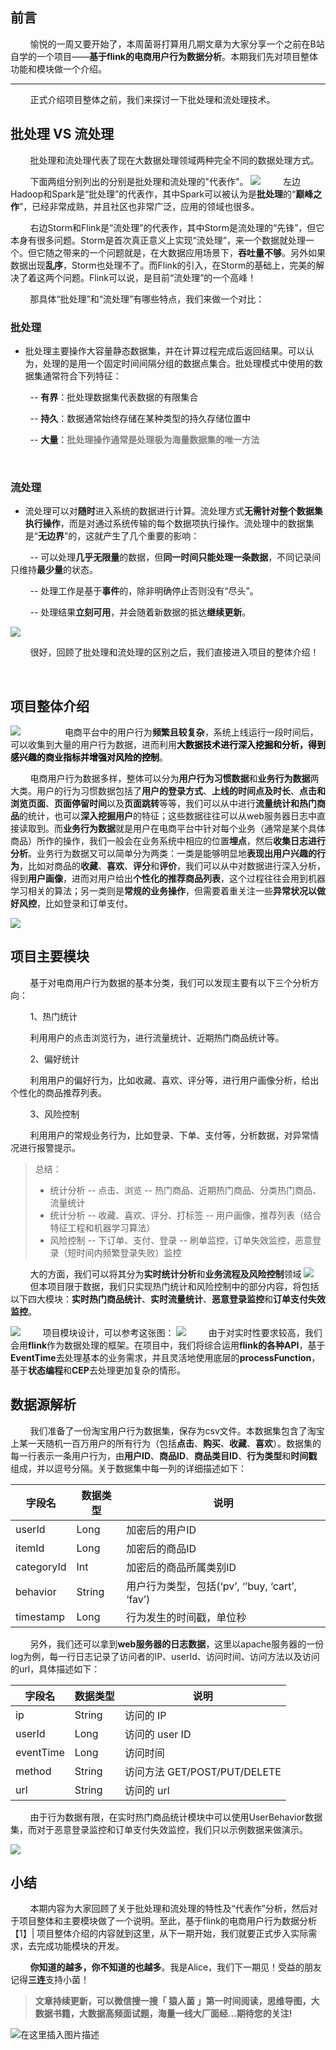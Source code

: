 ## 前言
&nbsp;&nbsp;&nbsp;&nbsp;&nbsp;&nbsp;&nbsp;&nbsp;愉悦的一周又要开始了，本周菌哥打算用几期文章为大家分享一个之前在B站自学的一个项目——**基于flink的电商用户行为数据分析**。本期我们先对项目整体功能和模块做一个介绍。


***
&nbsp;&nbsp;&nbsp;&nbsp;&nbsp;&nbsp;&nbsp;&nbsp;正式介绍项目整体之前，我们来探讨一下批处理和流处理技术。

## 批处理 VS 流处理
&nbsp;&nbsp;&nbsp;&nbsp;&nbsp;&nbsp;&nbsp;&nbsp;批处理和流处理代表了现在大数据处理领域两种完全不同的数据处理方式。

&nbsp;&nbsp;&nbsp;&nbsp;&nbsp;&nbsp;&nbsp;&nbsp;下面两组分别列出的分别是批处理和流处理的"代表作"。
![](https://img-blog.csdnimg.cn/2020112220281914.png?x-oss-process=image/watermark,type_ZmFuZ3poZW5naGVpdGk,shadow_10,text_aHR0cHM6Ly9ibG9nLmNzZG4ubmV0L3dlaXhpbl80NDMxODgzMA==,size_16,color_FFFFFF,t_70#pic_center)
&nbsp;&nbsp;&nbsp;&nbsp;&nbsp;&nbsp;&nbsp;&nbsp;左边Hadoop和Spark是“批处理”的代表作，其中Spark可以被认为是**批处理**的“**巅峰之作**”，已经非常成熟，并且社区也非常广泛，应用的领域也很多。

&nbsp;&nbsp;&nbsp;&nbsp;&nbsp;&nbsp;&nbsp;&nbsp;右边Storm和Flink是“流处理”的代表作，其中Storm是流处理的“先锋”，但它本身有很多问题。Storm是首次真正意义上实现“流处理”，来一个数据就处理一个。但它随之带来的一个问题就是，在大数据应用场景下，**吞吐量不够**。另外如果数据出现**乱序**，Storm也处理不了。而Flink的引入，在Storm的基础上，完美的解决了着这两个问题。Flink可以说，是目前“流处理”的一个高峰！

&nbsp;&nbsp;&nbsp;&nbsp;&nbsp;&nbsp;&nbsp;&nbsp;那具体“批处理”和“流处理”有哪些特点，我们来做一个对比：


### 批处理

 - 批处理主要操作大容量静态数据集，并在计算过程完成后返回结果。可以认为，处理的是用一个固定时间间隔分组的数据点集合。批处理模式中使用的数据集通常符合下列特征：



&nbsp;&nbsp;&nbsp;&nbsp;&nbsp;&nbsp;&nbsp;&nbsp;--   **有界**：批处理数据集代表数据的有限集合

&nbsp;&nbsp;&nbsp;&nbsp;&nbsp;&nbsp;&nbsp;&nbsp;-- **持久**：数据通常始终存储在某种类型的持久存储位置中

&nbsp;&nbsp;&nbsp;&nbsp;&nbsp;&nbsp;&nbsp;&nbsp;-- **大量**：<font color='gray'>**批处理操作通常是处理极为海量数据集的唯一方法**</font>



&nbsp;&nbsp;&nbsp;&nbsp;&nbsp;&nbsp;&nbsp;&nbsp;

### 流处理

 - 流处理可以对**随时**进入系统的数据进行计算。流处理方式**无需针对整个数据集执行操作**，而是对通过系统传输的每个数据项执行操作。流处理中的数据集是“**无边界**”的，这就产生了几个重要的影响：


&nbsp;&nbsp;&nbsp;&nbsp;&nbsp;&nbsp;&nbsp;&nbsp;-- 可以处理**几乎无限量**的数据，但**同一时间只能处理一条数据**，不同记录间只维持**最少量**的状态。

&nbsp;&nbsp;&nbsp;&nbsp;&nbsp;&nbsp;&nbsp;&nbsp;-- 处理工作是基于**事件**的，除非明确停止否则没有“尽头”。

&nbsp;&nbsp;&nbsp;&nbsp;&nbsp;&nbsp;&nbsp;&nbsp;-- 处理结果**立刻可用**，并会随着新数据的抵达**继续更新**。


![](https://img-blog.csdnimg.cn/20201122210149257.png#pic_center)

&nbsp;&nbsp;&nbsp;&nbsp;&nbsp;&nbsp;&nbsp;&nbsp;很好，回顾了批处理和流处理的区别之后，我们直接进入项目的整体介绍！


&nbsp;&nbsp;&nbsp;&nbsp;&nbsp;&nbsp;&nbsp;&nbsp;
## 项目整体介绍

![](https://img-blog.csdnimg.cn/20201122184126235.png?x-oss-process=image/watermark,type_ZmFuZ3poZW5naGVpdGk,shadow_10,text_aHR0cHM6Ly9ibG9nLmNzZG4ubmV0L3dlaXhpbl80NDMxODgzMA==,size_16,color_FFFFFF,t_70#pic_center)
&nbsp;&nbsp;&nbsp;&nbsp;&nbsp;&nbsp;&nbsp;&nbsp;
&nbsp;&nbsp;&nbsp;&nbsp;&nbsp;&nbsp;&nbsp;&nbsp;电商平台中的用户行为**频繁且较复杂**，系统上线运行一段时间后，可以收集到大量的用户行为数据，进而利用<font color=' '>**大数据技术进行深入挖掘和分析，得到感兴趣的商业指标并增强对风险的控制**</font>。

&nbsp;&nbsp;&nbsp;&nbsp;&nbsp;&nbsp;&nbsp;&nbsp;电商用户行为数据多样，整体可以分为**用户行为习惯数据**和**业务行为数据**两大类。用户的行为习惯数据包括了**用户的登录方式**、**上线的时间点及时长**、**点击和浏览页面**、**页面停留时间**以及**页面跳转**等等，我们可以从中进行**流量统计和热门商品**的统计，也可以**深入挖掘用户**的特征；这些数据往往可以从web服务器日志中直接读取到。而**业务行为数据**就是用户在电商平台中针对每个业务（通常是某个具体商品）所作的操作，我们一般会在业务系统中相应的位置**埋点**，然后**收集日志进行分析**。业务行为数据又可以简单分为两类：一类是能够明显地**表现出用户兴趣的行为**，比如对商品的**收藏**、**喜欢**、**评分**和**评价**，我们可以从中对数据进行深入分析，得到**用户画像**，进而对用户给出**个性化的推荐商品列表**，这个过程往往会用到机器学习相关的算法；另一类则是**常规的业务操作**，但需要着重关注一些**异常状况以做好风控**，比如登录和订单支付。

![](https://img-blog.csdnimg.cn/20201122183400363.png?,type_ZmFuZ3poZW5naGVpdGk,shadow_10,text_aHR0cHM6Ly9ibG9nLmNzZG4ubmV0L3dlaXhpbl80NDMxODgzMA==,size_16,color_FFFFFF,t_70#pic_center)
## 项目主要模块
&nbsp;&nbsp;&nbsp;&nbsp;&nbsp;&nbsp;&nbsp;&nbsp;基于对电商用户行为数据的基本分类，我们可以发现主要有以下三个分析方向：

&nbsp;&nbsp;&nbsp;&nbsp;&nbsp;&nbsp;&nbsp;&nbsp;1、热门统计

&nbsp;&nbsp;&nbsp;&nbsp;&nbsp;&nbsp;&nbsp;&nbsp;利用用户的点击浏览行为，进行流量统计、近期热门商品统计等。

&nbsp;&nbsp;&nbsp;&nbsp;&nbsp;&nbsp;&nbsp;&nbsp;2、偏好统计

&nbsp;&nbsp;&nbsp;&nbsp;&nbsp;&nbsp;&nbsp;&nbsp;利用用户的偏好行为，比如收藏、喜欢、评分等，进行用户画像分析，给出个性化的商品推荐列表。

&nbsp;&nbsp;&nbsp;&nbsp;&nbsp;&nbsp;&nbsp;&nbsp;3、风险控制

&nbsp;&nbsp;&nbsp;&nbsp;&nbsp;&nbsp;&nbsp;&nbsp;利用用户的常规业务行为，比如登录、下单、支付等，分析数据，对异常情况进行报警提示。

> 总结：
> - 统计分析
>       -- 点击、浏览
>       -- 热门商品、近期热门商品、分类热门商品、流量统计
> - 统计分析
>       -- 收藏、喜欢、评分、打标签
>       -- 用户画像，推荐列表（结合特征工程和机器学习算法）
> - 风险控制
>       -- 下订单、支付、登录
>       -- 刷单监控，订单失效监控，恶意登录（短时间内频繁登录失败）监控

&nbsp;&nbsp;&nbsp;&nbsp;&nbsp;&nbsp;&nbsp;&nbsp;大的方面，我们可以将其分为**实时统计分析**和**业务流程及风险控制**领域
![](https://img-blog.csdnimg.cn/20201122185335960.png?x-oss-process=image/watermark,type_ZmFuZ3poZW5naGVpdGk,shadow_10,text_aHR0cHM6Ly9ibG9nLmNzZG4ubmV0L3dlaXhpbl80NDMxODgzMA==,size_16,color_FFFFFF,t_70#pic_center)
&nbsp;&nbsp;&nbsp;&nbsp;&nbsp;&nbsp;&nbsp;&nbsp;但本项目限于数据，我们只实现热门统计和风险控制中的部分内容，将包括以下四大模块：**实时热门商品统计**、**实时流量统计**、**恶意登录监控**和**订单支付失效监控**。

![](https://img-blog.csdnimg.cn/20201122185549389.png?,type_ZmFuZ3poZW5naGVpdGk,shadow_10,text_aHR0cHM6Ly9ibG9nLmNzZG4ubmV0L3dlaXhpbl80NDMxODgzMA==,size_16,color_FFFFFF,t_70#pic_center)
&nbsp;&nbsp;&nbsp;&nbsp;&nbsp;&nbsp;&nbsp;&nbsp;项目模块设计，可以参考这张图：
![](https://img-blog.csdnimg.cn/20201122210429439.png?,type_ZmFuZ3poZW5naGVpdGk,shadow_10,text_aHR0cHM6Ly9ibG9nLmNzZG4ubmV0L3dlaXhpbl80NDMxODgzMA==,size_16,color_FFFFFF,t_70#pic_center)
&nbsp;&nbsp;&nbsp;&nbsp;&nbsp;&nbsp;&nbsp;&nbsp;由于对实时性要求较高，我们会用**flink**作为数据处理的框架。在项目中，我们将综合运用**flink的各种API**，基于**EventTime**去处理基本的业务需求，并且灵活地使用底层的**processFunction**，基于**状态编程**和**CEP**去处理更加复杂的情形。
&nbsp;&nbsp;&nbsp;&nbsp;&nbsp;&nbsp;&nbsp;&nbsp;

## 数据源解析

&nbsp;&nbsp;&nbsp;&nbsp;&nbsp;&nbsp;&nbsp;&nbsp;我们准备了一份淘宝用户行为数据集，保存为csv文件。本数据集包含了淘宝上某一天随机一百万用户的所有行为（包括**点击**、**购买**、**收藏**、**喜欢**）。数据集的每一行表示一条用户行为，由**用户ID**、**商品ID**、**商品类目ID**、**行为类型**和**时间戳**组成，并以逗号分隔。关于数据集中每一列的详细描述如下：


| 字段名 |  数据类型|说明|
|--|--|--|
|userId|  Long|加密后的用户ID|
|itemId|Long|加密后的商品ID
|categoryId|Int|加密后的商品所属类别ID
|behavior|String|用户行为类型，包括(‘pv’, ‘’buy, ‘cart’, ‘fav’)
|timestamp|Long|行为发生的时间戳，单位秒

&nbsp;&nbsp;&nbsp;&nbsp;&nbsp;&nbsp;&nbsp;&nbsp;另外，我们还可以拿到**web服务器的日志数据**，这里以apache服务器的一份log为例，每一行日志记录了访问者的IP、userId、访问时间、访问方法以及访问的url，具体描述如下：

|字段名  | 数据类型 |说明|
|--|--|--|
| ip |  String|访问的 IP|
|userId|Long|访问的 user ID
|eventTime|Long|访问时间
|method|String|访问方法 GET/POST/PUT/DELETE
|url|String|访问的 url|

&nbsp;&nbsp;&nbsp;&nbsp;&nbsp;&nbsp;&nbsp;&nbsp;由于行为数据有限，在实时热门商品统计模块中可以使用UserBehavior数据集，而对于恶意登录监控和订单支付失效监控，我们只以示例数据来做演示。

![](https://img-blog.csdnimg.cn/20201122212822651.png?,type_ZmFuZ3poZW5naGVpdGk,shadow_10,text_aHR0cHM6Ly9ibG9nLmNzZG4ubmV0L3dlaXhpbl80NDMxODgzMA==,size_16,color_FFFFFF,t_70#pic_center)
## 小结
&nbsp;&nbsp;&nbsp;&nbsp;&nbsp;&nbsp;&nbsp;&nbsp;本期内容为大家回顾了关于批处理和流处理的特性及“代表作”分析，然后对于项目整体和主要模块做了一个说明。至此，基于flink的电商用户行为数据分析【1】| 项目整体介绍的内容就到这里，从下一期开始，我们就要正式步入实际需求，去完成功能模块的开发。

&nbsp;&nbsp;&nbsp;&nbsp;&nbsp;&nbsp;&nbsp;&nbsp;**你知道的越多，你不知道的也越多**。我是Alice，我们下一期见！受益的朋友记得**三连**支持小菌！


>**文章持续更新，可以微信搜一搜「 猿人菌 」第一时间阅读，思维导图，大数据书籍，大数据高频面试题，海量一线大厂面经…期待您的关注!**

![在这里插入图片描述](https://img-blog.csdnimg.cn/20201116102452301.png?,type_ZmFuZ3poZW5naGVpdGk,shadow_10,text_aHR0cHM6Ly9ibG9nLmNzZG4ubmV0L3dlaXhpbl80NDMxODgzMA==,size_16,color_FFFFFF,t_70#pic_center)